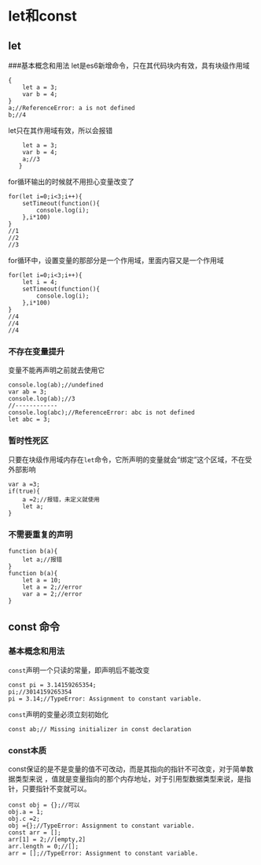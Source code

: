 # let和const
## let
###基本概念和用法
let是es6新增命令，只在其代码块内有效，具有块级作用域
```
{
	let a = 3;
	var b = 4;
}
a;//ReferenceError: a is not defined
b;//4
```
let只在其作用域有效，所以会报错
```{
   	let a = 3;
   	var b = 4;
   	a;//3
   }

```
for循环输出的时候就不用担心变量改变了
```
for(let i=0;i<3;i++){
	setTimeout(function(){
		console.log(i);
	},i*100)
}
//1 
//2
//3
```
for循环中，设置变量的那部分是一个作用域，里面内容又是一个作用域
```
for(let i=0;i<3;i++){
	let i = 4;
	setTimeout(function(){
		console.log(i);
	},i*100)
}
//4
//4
//4
```
### 不存在变量提升
变量不能再声明之前就去使用它
```
console.log(ab);//undefined
var ab = 3;
console.log(ab);//3
//------------
console.log(abc);//ReferenceError: abc is not defined
let abc = 3;
```

### 暂时性死区
只要在块级作用域内存在`let`命令，它所声明的变量就会“绑定”这个区域，不在受外部影响
```
var a =3;
if(true){
    a =2;//报错，未定义就使用
    let a;
}
```
### 不需要重复的声明
```
function b(a){
    let a;//报错
}
function b(a){
    let a = 10;
    let a = 2;//error
    var a = 2;//error
}
```
## const 命令

### 基本概念和用法
`const`声明一个只读的常量，即声明后不能改变
```
const pi = 3.14159265354;
pi;//3014159265354
pi = 3.14;//TypeError: Assignment to constant variable.
```
`const`声明的变量必须立刻初始化
```
const ab;// Missing initializer in const declaration
```
### const本质
const保证的是不是变量的值不可改动，而是其指向的指针不可改变，对于简单数据类型来说
，值就是变量指向的那个内存地址，对于引用型数据类型来说，是指针，只要指针不变就可以。
```
const obj = {};//可以
obj.a = 1;
obj.c =2;
obj ={};//TypeError: Assignment to constant variable.
const arr = [];
arr[1] = 2;//[empty,2]
arr.length = 0;//[];
arr = [];//TypeError: Assignment to constant variable.
```

